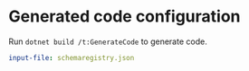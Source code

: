 # Generated code configuration

Run `dotnet build /t:GenerateCode` to generate code.

``` yaml
input-file: schemaregistry.json
```
